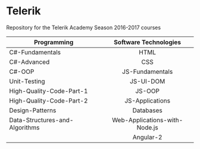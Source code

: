 # Telerik

Repository for the Telerik Academy Season 2016-2017 courses

| Programming        | Software Technologies          |
| ------------- |:-------------:|
| C#-Fundamentals      | HTML |
| C#-Advanced      | CSS      |
| C#-OOP |JS-Fundamentals         |
| Unit-Testing |  JS-UI-DOM   |
| High-Quality-Code-Part-1 |  JS-OOP   |
| High-Quality-Code-Part-2 |   JS-Applications   |
| Design-Patterns | Databases      |
| Data-Structures-and-Algorithms | Web-Applications-with-Node.js      |
|                                | Angular-2
